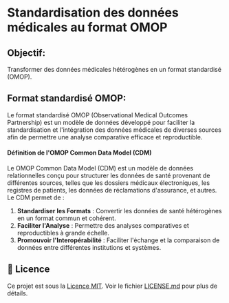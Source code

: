 # Standardisation des données médicales au format OMOP

## Objectif:

Transformer des données médicales hétérogènes en un format standardisé (OMOP).

## Format standardisé OMOP:

Le format standardisé OMOP (Observational Medical Outcomes Partnership) est un modèle de données développé pour faciliter la standardisation et l'intégration des données médicales de diverses sources afin de permettre une analyse comparative efficace et reproductible.

#### Définition de l'OMOP Common Data Model (CDM)

Le OMOP Common Data Model (CDM) est un modèle de données relationnelles conçu pour structurer les données de santé provenant de différentes sources, telles que les dossiers médicaux électroniques, les registres de patients, les données de réclamations d'assurance, et autres. Le CDM permet de :

1. **Standardiser les Formats** : Convertir les données de santé hétérogènes en un format commun et cohérent.
2. **Faciliter l'Analyse** : Permettre des analyses comparatives et reproductibles à grande échelle.
3. **Promouvoir l'Interopérabilité** : Faciliter l'échange et la comparaison de données entre différentes institutions et systèmes.

## 📜 Licence

Ce projet est sous la [Licence MIT](https://github.com/GhntSergio/All-projets/blob/main/OMOP%20model/README.md). Voir le fichier [LICENSE.md](https://github.com/GhntSergio/All-projets/blob/main/OMOP%20model/README.md) pour plus de détails.
